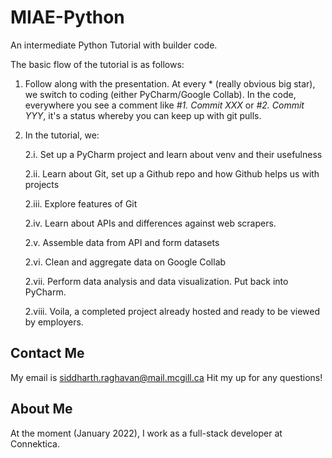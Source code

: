 # MIAE-Python
An intermediate Python Tutorial with builder code.

The basic flow of the tutorial is as follows:
1. Follow along with the presentation. At every * (really obvious big star), we switch to coding (either PyCharm/Google Collab). In the code, everywhere you see a comment like _#1. Commit XXX_ or _#2. Commit YYY_, it's a status whereby you can keep up with git pulls. 
2. In the tutorial, we:
   
    2.i. Set up a PyCharm project and learn about venv and their usefulness
   
    2.ii. Learn about Git, set up a Github repo and how Github helps us with projects
   
   2.iii. Explore features of Git

    2.iv. Learn about APIs and differences against web scrapers.

   2.v. Assemble data from API and form datasets
   
   2.vi. Clean and aggregate data on Google Collab

   2.vii. Perform data analysis and data visualization. Put back into PyCharm.

   2.viii. Voila, a completed project already hosted and ready to be viewed by employers.

## Contact Me
My email is siddharth.raghavan@mail.mcgill.ca
Hit my up for any questions!

## About Me
At the moment (January 2022), I work as a full-stack developer at Connektica.

